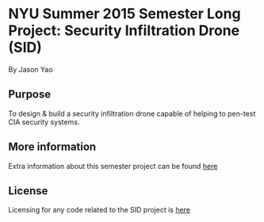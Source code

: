 # NYU Summer 2015 Semester Long Project: Security Infiltration Drone (SID)

By Jason Yao

## Purpose

To design & build a security infiltration drone capable of helping to pen-test CIA security systems.

## More information

Extra information about this semester project can be found [here](https://manual.eg.poly.edu/index.php/Security_Infiltration_Drone_%28SID%29)

## License
Licensing for any code related to the SID project is [here](LICENSE.md)
